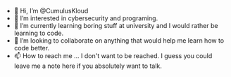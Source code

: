 - 👋 Hi, I’m @CumulusKloud
- 👀 I’m interested in cybersecurity and programing.
- 🌱 I’m currently learning boring stuff at university and I would rather be learning to code.
- 💞️ I’m looking to collaborate on anything that would help me learn how to code better.
- 📫 How to reach me ... I don't want to be reached. I guess you could leave me a note here if you absolutely want to talk.

<!---
CumulusKloud/CumulusKloud is a ✨ special ✨ repository because its `README.md` (this file) appears on your GitHub profile.
You can click the Preview link to take a look at your changes.
--->
